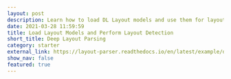 ```yaml
---
layout: post
description: Learn how to load DL Layout models and use them for layout detection
date: 2021-03-28 11:59:59
title: Load Layout Models and Perform Layout Detection
short_title: Deep Layout Parsing
category: starter
external_link: https://layout-parser.readthedocs.io/en/latest/example/deep_layout_parsing/index.html
show_nav: false
featured: true
---
```


